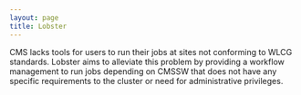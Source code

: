 ```yaml
---
layout: page
title: Lobster
---
```


CMS lacks tools for users to run their jobs at sites not conforming to WLCG
standards.  Lobster aims to alleviate this problem by providing a workflow
management to run jobs depending on CMSSW that does not have any specific
requirements to the cluster or need for administrative privileges.
